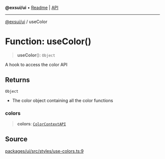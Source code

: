 **@exsui/ui** • [Readme](../README.md) \| [API](../globals.md)

***

[@exsui/ui](../README.md) / useColor

# Function: useColor()

> **useColor**(): `Object`

A hook to access the color API

## Returns

`Object`

- The color object containing all the color functions

### colors

> **colors**: [`ColorContextAPI`](../interfaces/ColorContextAPI.md)

## Source

[packages/ui/src/styles/use-colors.ts:9](https://github.com/dirheimerb/exsui/blob/c97dab6/packages/ui/src/styles/use-colors.ts#L9)
